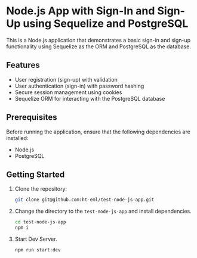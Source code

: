 # Node.js App with Sign-In and Sign-Up using Sequelize and PostgreSQL

This is a Node.js application that demonstrates a basic sign-in and sign-up functionality using Sequelize as the ORM and PostgreSQL as the database.

## Features

- User registration (sign-up) with validation
- User authentication (sign-in) with password hashing
- Secure session management using cookies
- Sequelize ORM for interacting with the PostgreSQL database

## Prerequisites

Before running the application, ensure that the following dependencies are installed:

- Node.js
- PostgreSQL

## Getting Started

1. Clone the repository:

   ```bash
   git clone git@github.com:ht-eml/test-node-js-app.git
   
2. Change the directory to the `test-node-js-app` and install dependencies.
   ```bash
   cd test-node-js-app
   npm i
   
3. Start Dev Server.
   ```bash
   npm run start:dev